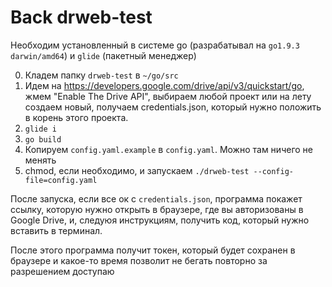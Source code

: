 # Back drweb-test

Необходим установленный в системе go (разрабатывал на `go1.9.3 darwin/amd64`) и `glide` (пакетный менеджер)

0. Кладем папку `drweb-test` в `~/go/src`
1. Идем на https://developers.google.com/drive/api/v3/quickstart/go, жмем "Enable The Drive API", выбираем любой проект или на лету создаем новый, получаем credentials.json, который нужно положить в корень этого проекта.
2. `glide i`
3. `go build`
4. Копируем `config.yaml.example` в `config.yaml`. Можно там ничего не менять
5. chmod, если необходимо, и запускаем `./drweb-test --config-file=config.yaml`

После запуска, если все ок с `credentials.json`, программа покажет ссылку, которую нужно открыть в браузере, где вы авторизованы в Google Drive, и, следуюя инструкциям, получить код, который нужно вставить в терминал.

После этого программа получит токен, который будет сохранен в браузере и какое-то время позволит не бегать повторно за разрешением доступаю
